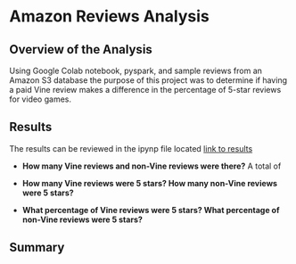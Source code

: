 # Amazon Reviews Analysis #

## Overview of the Analysis ##
Using Google Colab notebook, pyspark, and sample reviews from an Amazon S3 database the purpose of this project was to determine if having a paid Vine review makes a difference in the percentage of 5-star reviews for video games. 

## Results ##

The results can be reviewed in the ipynp file located [link to results](https://github.com/AsaHolley/Amazon_Vine_Analysis/blob/main/Amazon_Reviews_Vine_Analysis.ipynb) 

* **How many Vine reviews and non-Vine reviews were there?** A total of 

* **How many Vine reviews were 5 stars? How many non-Vine reviews were 5 stars?**

* **What percentage of Vine reviews were 5 stars? What percentage of non-Vine reviews were 5 stars?**



## Summary ##
